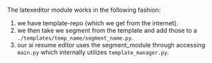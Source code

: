 The latexeditor module works in the following fashion:  
1) we have template-repo (which we get from the internet).  
2) we then take we segment from the template and add those to a `./templates/temp_name/segment_name.py`.  
3) our ai resume editor uses the segment_module through accessing `main.py` which internally utilizes `template_manager.py`.  